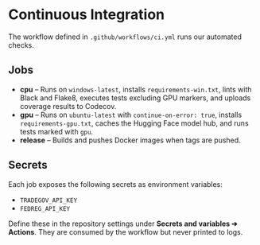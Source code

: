 # Continuous Integration

The workflow defined in `.github/workflows/ci.yml` runs our automated checks.

## Jobs

- **cpu** – Runs on `windows-latest`, installs `requirements-win.txt`, lints
  with Black and Flake8, executes tests excluding GPU markers, and uploads
  coverage results to Codecov.
- **gpu** – Runs on `ubuntu-latest` with `continue-on-error: true`, installs
  `requirements-gpu.txt`, caches the Hugging Face model hub, and runs tests
  marked with `gpu`.
- **release** – Builds and pushes Docker images when tags are pushed.

## Secrets

Each job exposes the following secrets as environment variables:

- `TRADEGOV_API_KEY`
- `FEDREG_API_KEY`

Define these in the repository settings under **Secrets and variables ➔ Actions**.
They are consumed by the workflow but never printed to logs.
